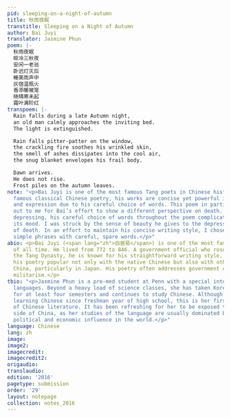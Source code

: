 ```yaml
---
pid: sleeping-on-a-night-of-autumn
title: 秋雨夜眠
transtitle: Sleeping on a Night of Autumn
author: Bai Juyi
translator: Jasmine Phun
poem: |-
  秋雨夜眠
  晾冷三秋夜
  安闲一老翁
  卧迟灯灭后
  睡美雨声中
  灰宿温瓶火
  香添暖被笼
  晓晴寒未起
  霜叶满阶红
transpoem: |-
  Rain falls during a late Autumn night,
  an old man calmly approaches the inviting bed.
  The light is extinguished.

  Rain falls pitter-patter on the window,
  the crackling fire soothes his wrinkled skin,
  the smell of ashes dissipates into the cool air,
  the snug blanket envelopes his frail body.

  Dawn arrives.
  He does not rise.
  Frost piles on the autumn leaves.
note: "<p>Bai Juyi is one of the most famous Tang poets in Chinese history. Like much
  famous classical Chinese poetry, his works are concise yet powerful in evoking feeling
  and expression due to his careful choice of words. This poem in particular stood
  out to me for Bai’s effort to show a different perspective on death. Although initially
  depressing, his careful choice of words throughout the poem complicate and expand
  its mood. I was struck by the sense of beauty he gives to the depressing concept
  of death. In an effort to maintain his concise writing style, I chose short and
  simple phrases with careful, spare words.</p>"
abio: <p>Bai Juyi (<span lang="zh">白居易</span>) is one of the most famous Chinese poets
  of all time. He lived from 772 to 846. A government official who rose to fame during
  the Tang Dynasty, he is known for his straightforward writing style, which makes
  his poetry popular not only with the native Chinese but also with others outside
  China, particularly in Japan. His poetry often addresses government corruption and
  militarism.</p>
tbio: "<p>Jasmine Phun is a pre-med student at Penn with a special interest in learning
  languages. Beyond a heavy load of science classes, she has taken Korean and Chinese
  for at least four semesters and continues to study Chinese. Although she has been
  learning Chinese since freshman year of high school, this is her first translation
  of Chinese literature. It has been refreshing for her to be exposed to a different
  side of China, as her studies of the language are usually dominated by the country’s
  political and economic influence in the world.</p>"
language: Chinese
lang: zh
image:
image2:
imagecredit:
imagecredit2:
origaudio:
translaudio:
edition: '2016'
pagetype: submission
order: '29'
layout: notepage
collection: notes_2016
---
```

